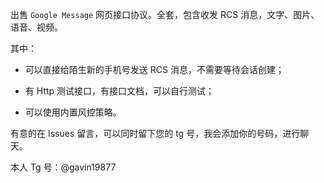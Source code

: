出售 `Google Message` 网页接口协议。全套，包含收发 RCS 消息，文字、图片、语音、视频。

其中：
 
  * 可以直接给陌生新的手机号发送 RCS 消息，不需要等待会话创建；
 
  * 有 Http 测试接口，有接口文档，可以自行测试； 
    
  * 可以使用内置风控策略。  
  
有意的在 Issues 留言，可以同时留下您的 tg 号，我会添加你的号码，进行聊天。 

本人 Tg 号：@gavin19877
